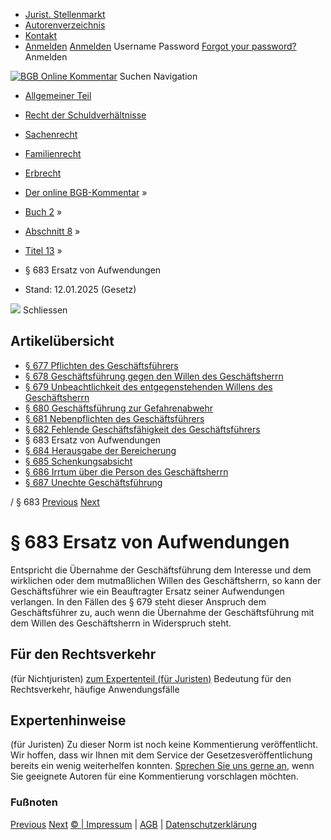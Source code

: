   * [Jurist. Stellenmarkt](https://bgb.kommentar.de/Buch-2/Abschnitt-8/Titel-13/</job-board> "Jurist. Stellenmarkt")
  * [Autorenverzeichnis](https://bgb.kommentar.de/Buch-2/Abschnitt-8/Titel-13/</Autorenverzeichnis> "Autorenverzeichnis")
  * [Kontakt](https://bgb.kommentar.de/Buch-2/Abschnitt-8/Titel-13/</Kontakt>)
  * [Anmelden](https://bgb.kommentar.de/Buch-2/Abschnitt-8/Titel-13/<#login> "show login form") [Anmelden](https://bgb.kommentar.de/Buch-2/Abschnitt-8/Titel-13/<#> "hide login form") Username Password
[Forgot your password?](https://bgb.kommentar.de/Buch-2/Abschnitt-8/Titel-13/</user/forgotpassword>) Anmelden 


[![BGB Online Kommentar](https://bgb.kommentar.de/extension/bgb/design/bgb/images/logo.png)](https://bgb.kommentar.de/Buch-2/Abschnitt-8/Titel-13/</> "BGB Online Kommentar")
Suchen
Navigation
  * [Allgemeiner Teil](https://bgb.kommentar.de/Buch-2/Abschnitt-8/Titel-13/</Buch-1>)
  * [Recht der Schuldverhältnisse](https://bgb.kommentar.de/Buch-2/Abschnitt-8/Titel-13/</Buch-2>)
  * [Sachenrecht](https://bgb.kommentar.de/Buch-2/Abschnitt-8/Titel-13/</Buch-3>)
  * [Familienrecht](https://bgb.kommentar.de/Buch-2/Abschnitt-8/Titel-13/</Buch-4>)
  * [Erbrecht](https://bgb.kommentar.de/Buch-2/Abschnitt-8/Titel-13/</Buch-5>)


  * [Der online BGB-Kommentar](https://bgb.kommentar.de/Buch-2/Abschnitt-8/Titel-13/</>) »
  * [Buch 2](https://bgb.kommentar.de/Buch-2/Abschnitt-8/Titel-13/</Buch-2>) »
  * [Abschnitt 8](https://bgb.kommentar.de/Buch-2/Abschnitt-8/Titel-13/</Buch-2/Abschnitt-8>) »
  * [Titel 13](https://bgb.kommentar.de/Buch-2/Abschnitt-8/Titel-13/</Buch-2/Abschnitt-8/Titel-13>) »
  * § 683 Ersatz von Aufwendungen 
  * Stand: 12.01.2025 (Gesetz) 


![](https://vg01.met.vgwort.de/na/1c9909529ead4f509072c06d9081a7d5)
Schliessen 
## Artikelübersicht
  * [ § 677 Pflichten des Geschäftsführers ](https://bgb.kommentar.de/Buch-2/Abschnitt-8/Titel-13/</Buch-2/Abschnitt-8/Titel-13/Pflichten-des-Geschaeftsfuehrers>)
  * [ § 678 Geschäftsführung gegen den Willen des Geschäftsherrn ](https://bgb.kommentar.de/Buch-2/Abschnitt-8/Titel-13/</Buch-2/Abschnitt-8/Titel-13/Geschaeftsfuehrung-gegen-den-Willen-des-Geschaeftsherrn>)
  * [ § 679 Unbeachtlichkeit des entgegenstehenden Willens des Geschäftsherrn ](https://bgb.kommentar.de/Buch-2/Abschnitt-8/Titel-13/</Buch-2/Abschnitt-8/Titel-13/Unbeachtlichkeit-des-entgegenstehenden-Willens-des-Geschaeftsherrn>)
  * [ § 680 Geschäftsführung zur Gefahrenabwehr ](https://bgb.kommentar.de/Buch-2/Abschnitt-8/Titel-13/</Buch-2/Abschnitt-8/Titel-13/Geschaeftsfuehrung-zur-Gefahrenabwehr>)
  * [ § 681 Nebenpflichten des Geschäftsführers ](https://bgb.kommentar.de/Buch-2/Abschnitt-8/Titel-13/</Buch-2/Abschnitt-8/Titel-13/Nebenpflichten-des-Geschaeftsfuehrers>)
  * [ § 682 Fehlende Geschäftsfähigkeit des Geschäftsführers ](https://bgb.kommentar.de/Buch-2/Abschnitt-8/Titel-13/</Buch-2/Abschnitt-8/Titel-13/Fehlende-Geschaeftsfaehigkeit-des-Geschaeftsfuehrers>)
  * § 683 Ersatz von Aufwendungen 
  * [ § 684 Herausgabe der Bereicherung ](https://bgb.kommentar.de/Buch-2/Abschnitt-8/Titel-13/</Buch-2/Abschnitt-8/Titel-13/Herausgabe-der-Bereicherung>)
  * [ § 685 Schenkungsabsicht ](https://bgb.kommentar.de/Buch-2/Abschnitt-8/Titel-13/</Buch-2/Abschnitt-8/Titel-13/Schenkungsabsicht>)
  * [ § 686 Irrtum über die Person des Geschäftsherrn ](https://bgb.kommentar.de/Buch-2/Abschnitt-8/Titel-13/</Buch-2/Abschnitt-8/Titel-13/Irrtum-ueber-die-Person-des-Geschaeftsherrn>)
  * [ § 687 Unechte Geschäftsführung ](https://bgb.kommentar.de/Buch-2/Abschnitt-8/Titel-13/</Buch-2/Abschnitt-8/Titel-13/Unechte-Geschaeftsfuehrung>)


/ § 683 
[Previous](https://bgb.kommentar.de/Buch-2/Abschnitt-8/Titel-13/</Buch-2/Abschnitt-8/Titel-13/Fehlende-Geschaeftsfaehigkeit-des-Geschaeftsfuehrers> "§ 682 Fehlende Geschäftsfähigkeit des Geschäftsführers") [Next](https://bgb.kommentar.de/Buch-2/Abschnitt-8/Titel-13/</Buch-2/Abschnitt-8/Titel-13/Herausgabe-der-Bereicherung> "§ 684 Herausgabe der Bereicherung")
# § 683 Ersatz von Aufwendungen
Entspricht die Übernahme der Geschäftsführung dem Interesse und dem wirklichen oder dem mutmaßlichen Willen des Geschäftsherrn, so kann der Geschäftsführer wie ein Beauftragter Ersatz seiner Aufwendungen verlangen. In den Fällen des § 679 steht dieser Anspruch dem Geschäftsführer zu, auch wenn die Übernahme der Geschäftsführung mit dem Willen des Geschäftsherrn in Widerspruch steht.
## Für den Rechtsverkehr 
(für Nichtjuristen)
[zum Expertenteil (für Juristen)](https://bgb.kommentar.de/Buch-2/Abschnitt-8/Titel-13/<#expertenhinweise>)
Bedeutung für den Rechtsverkehr, häufige Anwendungsfälle
## Expertenhinweise
(für Juristen)
Zu dieser Norm ist noch keine Kommentierung veröffentlicht. Wir hoffen, dass wir Ihnen mit dem Service der Gesetzesveröffentlichung bereits ein wenig weiterhelfen konnten. [Sprechen Sie uns gerne an](https://bgb.kommentar.de/Buch-2/Abschnitt-8/Titel-13/</Kontakt>), wenn Sie geeignete Autoren für eine Kommentierung vorschlagen möchten. 
### Fußnoten
[Previous](https://bgb.kommentar.de/Buch-2/Abschnitt-8/Titel-13/</Buch-2/Abschnitt-8/Titel-13/Fehlende-Geschaeftsfaehigkeit-des-Geschaeftsfuehrers> "§ 682 Fehlende Geschäftsfähigkeit des Geschäftsführers") [Next](https://bgb.kommentar.de/Buch-2/Abschnitt-8/Titel-13/</Buch-2/Abschnitt-8/Titel-13/Herausgabe-der-Bereicherung> "§ 684 Herausgabe der Bereicherung")
[© | Impressum](https://bgb.kommentar.de/Buch-2/Abschnitt-8/Titel-13/</Kontakt>) | [AGB](https://bgb.kommentar.de/Buch-2/Abschnitt-8/Titel-13/</AGB>) | [Datenschutzerklärung](https://bgb.kommentar.de/Buch-2/Abschnitt-8/Titel-13/</Datenschutzerklaerung-fuer-Leser>)

